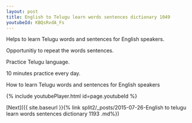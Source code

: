 ```yaml
---
layout: post
title: English to Telugu learn words sentences dictionary 1049 
youtubeId: KBQsRvdA_Fs
---
```

 
 
Helps to learn Telugu words and sentences for English speakers.

Opportunitiy to repeat the words sentences. 

Practice Telugu language. 
 
10 minutes practice every day. 
 
How to learn Telugu words and sentences for English speakers 
 
{% include youtubePlayer.html id=page.youtubeId %}
 
 
[Next]({{ site.baseurl }}{% link  split2/_posts/2015-07-26-English to telugu learn words sentences dictionary 1193 .md%})
 
